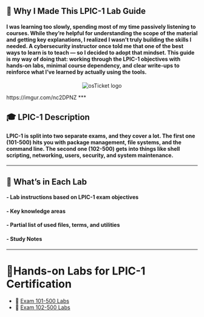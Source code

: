 ## 🧠 Why I Made This LPIC-1 Lab Guide
#### I was learning too slowly, spending most of my time passively listening to courses. While they’re helpful for understanding the scope of the material and getting key explanations, I realized I wasn’t truly building the skills I needed. A cybersecurity instructor once told me that one of the best ways to learn is to teach — so I decided to adopt that mindset. This guide is my way of doing that: working through the LPIC-1 objectives with hands-on labs, minimal course dependency, and clear write-ups to reinforce what I’ve learned by actually using the tools.

<p align="center">
<img src="https://i.imgur.com/nc2DPNZ.png" alt="osTicket logo"/>
</p>
https://imgur.com/nc2DPNZ
***

## 🎓 LPIC-1 Description
#### LPIC-1 is split into two separate exams, and they cover a lot. The first one (101-500) hits you with package management, file systems, and the command line. The second one (102-500) gets into things like shell scripting, networking, users, security, and system maintenance.

***
## 🧪 What’s in Each Lab

#### - Lab instructions based on LPIC-1 exam objectives  
#### - Key knowledge areas  
#### - Partial list of used files, terms, and utilities
#### - Study Notes
  
***

  # 🧪Hands-on Labs for LPIC-1 Certification

- 📘 [Exam 101-500 Labs](https://github.com/Jose01000111/LPIC-1-101-lab-study-guide.git)
- 📝 [Exam 102-500 Labs](https://github.com/Jose01000111/LPIC-1-102-lab-study-guide.git)

